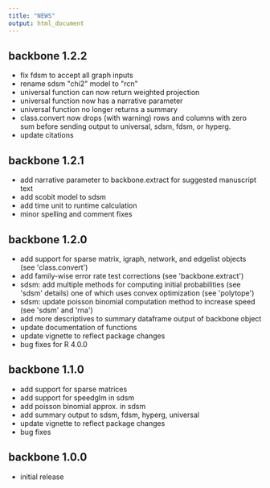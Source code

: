 ```yaml
---
title: "NEWS"
output: html_document
---
```


## backbone 1.2.2

* fix fdsm to accept all graph inputs
* rename sdsm "chi2" model to "rcn"
* universal function can now return weighted projection
* universal function now has a narrative parameter
* universal function no longer returns a summary
* class.convert now drops (with warning) rows and columns with zero sum before sending output to universal, sdsm, fdsm, or hyperg.
* update citations

## backbone 1.2.1

* add narrative parameter to backbone.extract for suggested manuscript text
* add scobit model to sdsm
* add time unit to runtime calculation
* minor spelling and comment fixes

## backbone 1.2.0

* add support for sparse matrix, igraph, network, and edgelist objects (see 'class.convert')
* add family-wise error rate test corrections (see 'backbone.extract')
* sdsm: add multiple methods for computing initial probabilities (see 'sdsm' details) one of which uses convex optimization (see 'polytope')
* sdsm: update poisson binomial computation method to increase speed (see 'sdsm' and 'rna')
* add more descriptives to summary dataframe output of backbone object
* update documentation of functions
* update vignette to reflect package changes
* bug fixes for R 4.0.0

## backbone 1.1.0

* add support for sparse matrices
* add support for speedglm in sdsm
* add poisson binomial approx. in sdsm
* add summary output to sdsm, fdsm, hyperg, universal
* update vignette to reflect package changes
* bug fixes

## backbone 1.0.0

* initial release
